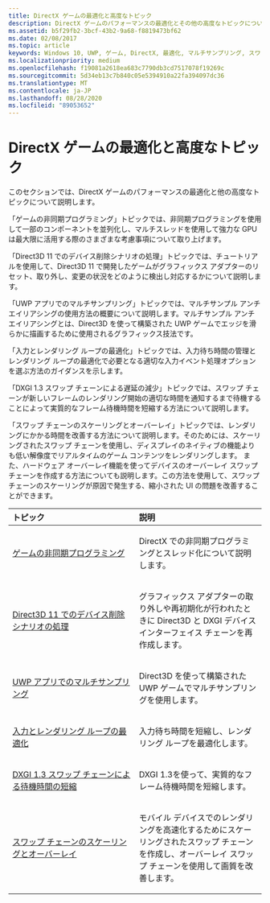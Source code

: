 ```yaml
---
title: DirectX ゲームの最適化と高度なトピック
description: DirectX ゲームのパフォーマンスの最適化とその他の高度なトピックについては、「」を参照してください。
ms.assetid: b5f29fb2-3bcf-43b2-9a68-f8819473bf62
ms.date: 02/08/2017
ms.topic: article
keywords: Windows 10, UWP, ゲーム, DirectX, 最適化, マルチサンプリング, スワップ チェーン
ms.localizationpriority: medium
ms.openlocfilehash: f19081a2618ea683c7790db3cd7517078f19269c
ms.sourcegitcommit: 5d34eb13c7b840c05e5394910a22fa394097dc36
ms.translationtype: MT
ms.contentlocale: ja-JP
ms.lasthandoff: 08/28/2020
ms.locfileid: "89053652"
---
```

# <a name="optimization-and-advanced-topics-for-directx-games"></a>DirectX ゲームの最適化と高度なトピック

このセクションでは、DirectX ゲームのパフォーマンスの最適化と他の高度なトピックについて説明します。

「ゲームの非同期プログラミング」トピックでは、非同期プログラミングを使用して一部のコンポーネントを並列化し、マルチスレッドを使用して強力な GPU は最大限に活用する際のさまざまな考慮事項について取り上げます。

「Direct3D 11 でのデバイス削除シナリオの処理」トピックでは、チュートリアルを使用して、Direct3D 11 で開発したゲームがグラフィックス アダプターのリセット、取り外し、変更の状況をどのように検出し対応するかについて説明します。

「UWP アプリでのマルチサンプリング」トピックでは、マルチサンプル アンチエイリアシングの使用方法の概要について説明します。マルチサンプル アンチエイリアシングとは、Direct3D を使って構築された UWP ゲームでエッジを滑らかに描画するために使用されるグラフィックス技法です。

「入力とレンダリング ループの最適化」トピックでは、入力待ち時間の管理とレンダリング ループの最適化で必要となる適切な入力イベント処理オプションを選ぶ方法のガイダンスを示します。

「DXGI 1.3 スワップ チェーンによる遅延の減少」トピックでは、スワップ チェーンが新しいフレームのレンダリング開始の適切な時間を通知するまで待機することによって実質的なフレーム待機時間を短縮する方法について説明します。

「スワップ チェーンのスケーリングとオーバーレイ」トピックでは、レンダリングにかかる時間を改善する方法について説明します。そのためには、スケーリングされたスワップ チェーンを使用し、ディスプレイのネイティブの機能よりも低い解像度でリアルタイムのゲーム コンテンツをレンダリングします。 また、ハードウェア オーバーレイ機能を使ってデバイスのオーバーレイ スワップ チェーンを作成する方法についても説明します。この方法を使用して、スワップ チェーンのスケーリングが原因で発生する、縮小された UI の問題を改善することができます。

<table>
<colgroup>
<col width="50%" />
<col width="50%" />
</colgroup>
<thead>
<tr class="header">
<th align="left">トピック</th>
<th align="left">説明</th>
</tr>
</thead>
<tbody>
<tr class="odd">
<td align="left"><p><a href="asynchronous-programming-directx-and-cpp.md">ゲームの非同期プログラミング</a></p></td>
<td align="left"><p>DirectX での非同期プログラミングとスレッド化について説明します。</p></td>
</tr>
<tr class="even">
<td align="left"><p><a href="handling-device-lost-scenarios.md">Direct3D 11 でのデバイス削除シナリオの処理</a></p></td>
<td align="left"><p>グラフィックス アダプターの取り外しや再初期化が行われたときに Direct3D と DXGI デバイス インターフェイス チェーンを再作成します。</p></td>
</tr>
<tr class="odd">
<td align="left"><p><a href="multisampling--multi-sample-anti-aliasing--in-windows-store-apps.md">UWP アプリでのマルチサンプリング</a></p></td>
<td align="left"><p>Direct3D を使って構築された UWP ゲームでマルチサンプリングを使用します。</p></td>
</tr>
<tr class="even">
<td align="left"><p><a href="optimize-performance-for-windows-store-direct3d-11-apps-with-coredispatcher.md">入力とレンダリング ループの最適化</a></p></td>
<td align="left"><p>入力待ち時間を短縮し、レンダリング ループを最適化します。</p></td>
</tr>
<tr class="odd">
<td align="left"><p><a href="reduce-latency-with-dxgi-1-3-swap-chains.md">DXGI 1.3 スワップ チェーンによる待機時間の短縮</a></p></td>
<td align="left"><p>DXGI 1.3を使って、実質的なフレーム待機時間を短縮します。</p></td>
</tr>
<tr class="even">
<td align="left"><p><a href="multisampling--scaling--and-overlay-swap-chains.md">スワップ チェーンのスケーリングとオーバーレイ</a></p></td>
<td align="left"><p>モバイル デバイスでのレンダリングを高速化するためにスケーリングされたスワップ チェーンを作成し、オーバーレイ スワップ チェーンを使用して画質を改善します。</p></td>
</tr>
</tbody>
</table>